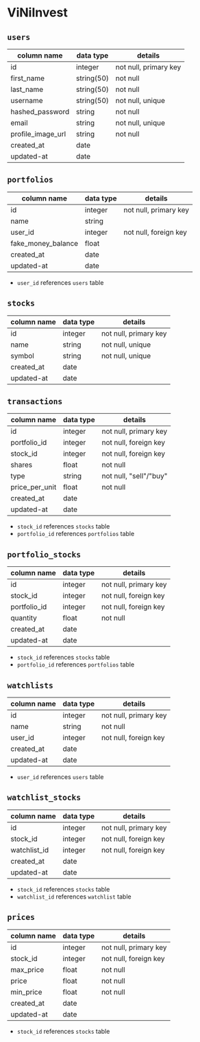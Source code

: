 # ViNiInvest

## `users`

| column name | data type | details                     |
|-------------|-----------|-----------------------------|
| id                | integer   | not null, primary key |
| first_name        | string(50)| not null              |
| last_name         | string(50)| not null              |
| username          | string(50)| not null, unique      |
| hashed_password   | string    | not null              |
| email             | string    | not null, unique      |
| profile_image_url | string    | not null              |
| created_at        | date      |                       |
| updated-at        | date      |                       |


## `portfolios`

| column name | data type | details               |
|-------------|-----------|-----------------------|
| id          | integer   | not null, primary key |
| name        | string    |                       |
| user_id     | integer   | not null, foreign key |
| fake_money_balance| float|                      |
| created_at  | date      |                       |
| updated-at  | date      |                       |

* `user_id` references `users` table


## `stocks`

| column name | data type | details               |
|-------------|-----------|-----------------------|
| id          | integer   | not null, primary key |
| name        | string    | not null, unique      |
| symbol      | string    | not null, unique      |
| created_at  | date      |                       |
| updated-at  | date      |                       |


## `transactions`

| column name | data type | details               |
|-------------|-----------|-----------------------|
| id          | integer   | not null, primary key |
| portfolio_id| integer   | not null, foreign key |
| stock_id    | integer   | not null, foreign key |
| shares      | float     | not null              |
| type        | string    | not null, "sell"/"buy"|
| price_per_unit| float   | not null              |
| created_at  | date      |                       |
| updated-at  | date      |                       |

* `stock_id` references `stocks` table
* `portfolio_id` references `portfolios` table

## `portfolio_stocks`

| column name | data type | details               |
|-------------|-----------|-----------------------|
| id          | integer   | not null, primary key |
| stock_id    | integer   | not null, foreign key |
| portfolio_id| integer   | not null, foreign key |
| quantity    | float     | not null              |
| created_at  | date      |                       |
| updated-at  | date      |                       |

* `stock_id` references `stocks` table
* `portfolio_id` references `portfolios` table


## `watchlists`

| column name | data type | details               |
|-------------|-----------|-----------------------|
| id          | integer   | not null, primary key |
| name        | string    | not null              |
| user_id     | integer   | not null, foreign key |
| created_at  | date      |                       |
| updated-at  | date      |                       |

* `user_id` references `users` table

## `watchlist_stocks`

| column name | data type | details               |
|-------------|-----------|-----------------------|
| id          | integer   | not null, primary key |
| stock_id    | integer   | not null, foreign key |
| watchlist_id| integer   | not null, foreign key |
| created_at  | date      |                       |
| updated-at  | date      |                       |

* `stock_id` references `stocks` table
* `watchlist_id` references `watchlist` table

## `prices`

| column name | data type | details               |
|-------------|-----------|-----------------------|
| id          | integer   | not null, primary key |
| stock_id    | integer   | not null, foreign key |
| max_price   | float     | not null              |
| price       | float     | not null              |
| min_price   | float     | not null              |
| created_at  | date      |                       |
| updated-at  | date      |                       |

* `stock_id` references `stocks` table
